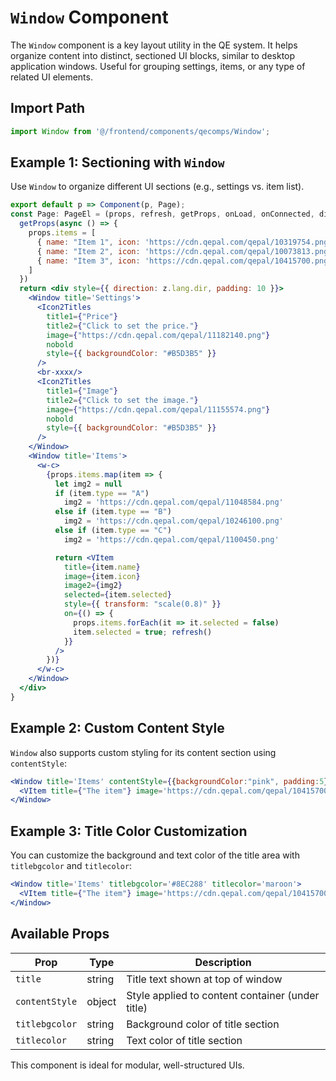 
# `Window` Component

The `Window` component is a key layout utility in the QE system. It helps organize content into distinct, sectioned UI blocks, similar to desktop application windows. Useful for grouping settings, items, or any type of related UI elements.

## Import Path

```ts
import Window from '@/frontend/components/qecomps/Window';
```

## Example 1: Sectioning with `Window`

Use `Window` to organize different UI sections (e.g., settings vs. item list).

```jsx
export default p => Component(p, Page);
const Page: PageEl = (props, refresh, getProps, onLoad, onConnected, dies, isFront, z) => {
  getProps(async () => {
    props.items = [
      { name: "Item 1", icon: 'https://cdn.qepal.com/qepal/10319754.png', type: "A" },
      { name: "Item 2", icon: 'https://cdn.qepal.com/qepal/10073813.png', type: "B" },
      { name: "Item 3", icon: 'https://cdn.qepal.com/qepal/10415700.png', type: "C" },
    ]
  })
  return <div style={{ direction: z.lang.dir, padding: 10 }}>
    <Window title='Settings'>
      <Icon2Titles
        title1={"Price"}
        title2={"Click to set the price."}
        image={"https://cdn.qepal.com/qepal/11182140.png"}
        nobold
        style={{ backgroundColor: "#B5D3B5" }}
      />
      <br-xxxx/>
      <Icon2Titles
        title1={"Image"}
        title2={"Click to set the image."}
        image={"https://cdn.qepal.com/qepal/11155574.png"}
        nobold
        style={{ backgroundColor: "#B5D3B5" }}
      />
    </Window>
    <Window title='Items'>
      <w-c>
        {props.items.map(item => {
          let img2 = null
          if (item.type == "A")
            img2 = 'https://cdn.qepal.com/qepal/11048584.png'
          else if (item.type == "B")
            img2 = 'https://cdn.qepal.com/qepal/10246100.png'
          else if (item.type == "C")
            img2 = 'https://cdn.qepal.com/qepal/1100450.png'

          return <VItem
            title={item.name}
            image={item.icon}
            image2={img2}
            selected={item.selected}
            style={{ transform: "scale(0.8)" }}
            on={() => {
              props.items.forEach(it => it.selected = false)
              item.selected = true; refresh()
            }}
          />
        })}
      </w-c>
    </Window>
  </div>
}
```

## Example 2: Custom Content Style

`Window` also supports custom styling for its content section using `contentStyle`:

```jsx
<Window title='Items' contentStyle={{backgroundColor:"pink", padding:5}}>
  <VItem title={"The item"} image='https://cdn.qepal.com/qepal/10415700.png' on={()=>{}} />
</Window>
```

## Example 3: Title Color Customization

You can customize the background and text color of the title area with `titlebgcolor` and `titlecolor`:

```jsx
<Window title='Items' titlebgcolor='#8EC288' titlecolor='maroon'>
  <VItem title={"The item"} image='https://cdn.qepal.com/qepal/10415700.png' on={()=>{}} />
</Window>
```

## Available Props

| Prop            | Type    | Description                                                                 |
|-----------------|---------|-----------------------------------------------------------------------------|
| `title`         | string  | Title text shown at top of window                                           |
| `contentStyle`  | object  | Style applied to content container (under title)                            |
| `titlebgcolor`  | string  | Background color of title section                                           |
| `titlecolor`    | string  | Text color of title section                                                 |

This component is ideal for modular, well-structured UIs.
